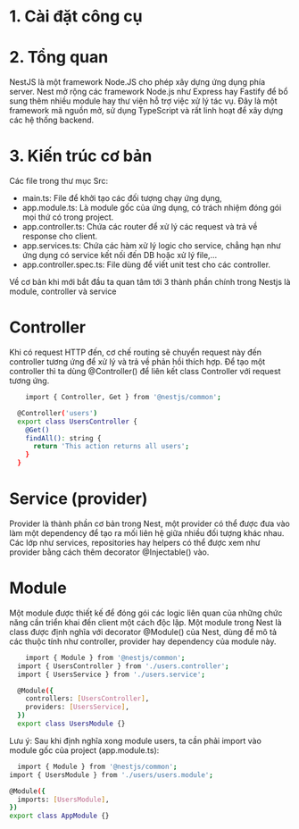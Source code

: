 
# 1. Cài đặt công cụ
# 2. Tổng quan 

NestJS là một framework Node.JS cho phép xây dựng ứng dụng phía server. Nest mở rộng các framework Node.js như Express hay Fastify để bổ sung thêm nhiều module hay thư viện hỗ trợ việc xử lý tác vụ. Đây là một framework mã nguồn mở, sử dụng TypeScript và rất linh hoạt để xây dựng các hệ thống backend.
# 3. Kiến trúc cơ bản
Các file trong thư mục Src:
- main.ts: File để khởi tạo các đối tượng chạy ứng dụng, 
- app.module.ts: Là module gốc của ứng dụng, có trách nhiệm đóng gói mọi thứ có trong project.
- app.controller.ts: Chứa các router để xử lý các request và trả về response cho client.
- app.services.ts: Chứa các hàm xử lý logic cho service, chẳng hạn như ứng dụng có service kết nối đến DB hoặc xử lý file,…
- app.controller.spec.ts: File dùng để viết unit test cho các controller.

Về cơ bản khi mới bắt đầu ta quan tâm tới 3 thành phần chính trong Nestjs là module, controller và service
# Controller
Khi có request HTTP đến, cơ chế routing sẽ chuyển request này đến controller tương ứng để xử lý và trả về phản hồi thích hợp. Để tạo một controller thì ta dùng @Controller() để liên kết class Controller với request tương ứng.

```bash
    import { Controller, Get } from '@nestjs/common';

  @Controller('users')
  export class UsersController {
    @Get()
    findAll(): string {
      return 'This action returns all users';
    }
  }
```
 # Service (provider)
 Provider là thành phần cơ bản trong Nest, một provider có thể được đưa vào làm một dependency để tạo ra mối liên hệ giữa nhiều đối tượng khác nhau. Các lớp như services, repositories hay helpers có thể được xem như provider bằng cách thêm decorator @Injectable() vào.
# Module
Một module được thiết kế để đóng gói các logic liên quan của những chức năng cần triển khai đến client một cách độc lập. Một module trong Nest là class được định nghĩa với decorator @Module() của Nest, dùng để mô tả các thuộc tính như controller, provider hay dependency của module này.

```bash
    import { Module } from '@nestjs/common';
  import { UsersController } from './users.controller';
  import { UsersService } from './users.service';

  @Module({
    controllers: [UsersController],
    providers: [UsersService],
  })
  export class UsersModule {}
```
Lưu ý: Sau khi định nghĩa xong module users, ta cần phải import vào module gốc của project (app.module.ts):

```bash
  import { Module } from '@nestjs/common';
import { UsersModule } from './users/users.module';

@Module({
  imports: [UsersModule],
})
export class AppModule {}
```
